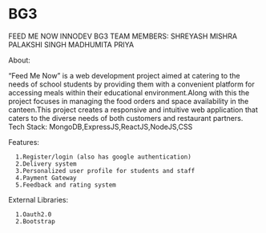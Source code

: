 # BG3
 
FEED ME NOW 
INNODEV
BG3
TEAM MEMBERS:
SHREYASH MISHRA
PALAKSHI SINGH
MADHUMITA
PRIYA



About:

“Feed Me Now” is a web development project aimed at catering to the needs of school students by providing them with a convenient platform for accessing meals within their educational environment.Along with this the project focuses in managing the food orders and space availability in the canteen.This project creates a responsive and intuitive web application that caters to the diverse needs of both customers and restaurant partners.
Tech Stack:
MongoDB,ExpressJS,ReactJS,NodeJS,CSS


Features:

      1.Register/login (also has google authentication)
      2.Delivery system
      3.Personalized user profile for students and staff
      4.Payment Gateway
      5.Feedback and rating system

      
External Libraries:

      1.Oauth2.0
      2.Bootstrap
      

